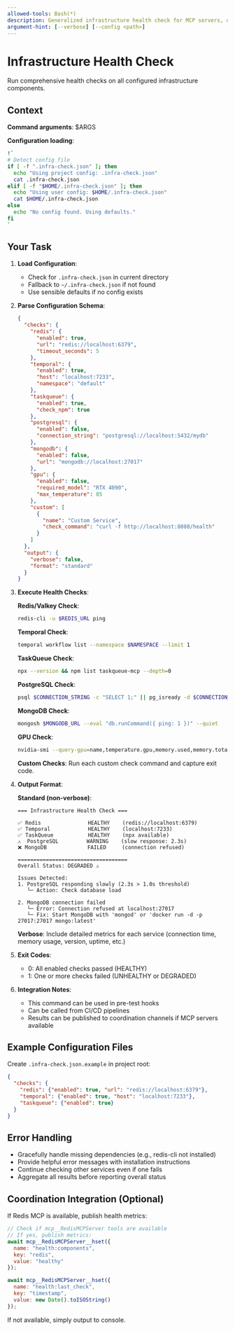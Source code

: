 ```yaml
---
allowed-tools: Bash(*)
description: Generalized infrastructure health check for MCP servers, databases, and system dependencies. Configurable via .infra-check.json in project root.
argument-hint: [--verbose] [--config <path>]
---
```


# Infrastructure Health Check

Run comprehensive health checks on all configured infrastructure components.

## Context

**Command arguments**: $ARGS

**Configuration loading**:
```bash
!`
# Detect config file
if [ -f ".infra-check.json" ]; then
  echo "Using project config: .infra-check.json"
  cat .infra-check.json
elif [ -f "$HOME/.infra-check.json" ]; then
  echo "Using user config: $HOME/.infra-check.json"
  cat $HOME/.infra-check.json
else
  echo "No config found. Using defaults."
fi
`
```

## Your Task

1. **Load Configuration**:
   - Check for `.infra-check.json` in current directory
   - Fallback to `~/.infra-check.json` if not found
   - Use sensible defaults if no config exists

2. **Parse Configuration Schema**:
   ```json
   {
     "checks": {
       "redis": {
         "enabled": true,
         "url": "redis://localhost:6379",
         "timeout_seconds": 5
       },
       "temporal": {
         "enabled": true,
         "host": "localhost:7233",
         "namespace": "default"
       },
       "taskqueue": {
         "enabled": true,
         "check_npm": true
       },
       "postgresql": {
         "enabled": false,
         "connection_string": "postgresql://localhost:5432/mydb"
       },
       "mongodb": {
         "enabled": false,
         "url": "mongodb://localhost:27017"
       },
       "gpu": {
         "enabled": false,
         "required_model": "RTX 4090",
         "max_temperature": 85
       },
       "custom": [
         {
           "name": "Custom Service",
           "check_command": "curl -f http://localhost:8080/health"
         }
       ]
     },
     "output": {
       "verbose": false,
       "format": "standard"
     }
   }
   ```

3. **Execute Health Checks**:

   **Redis/Valkey Check**:
   ```bash
   redis-cli -u $REDIS_URL ping
   ```

   **Temporal Check**:
   ```bash
   temporal workflow list --namespace $NAMESPACE --limit 1
   ```

   **TaskQueue Check**:
   ```bash
   npx --version && npm list taskqueue-mcp --depth=0
   ```

   **PostgreSQL Check**:
   ```bash
   psql $CONNECTION_STRING -c "SELECT 1;" || pg_isready -d $CONNECTION_STRING
   ```

   **MongoDB Check**:
   ```bash
   mongosh $MONGODB_URL --eval "db.runCommand({ ping: 1 })" --quiet
   ```

   **GPU Check**:
   ```bash
   nvidia-smi --query-gpu=name,temperature.gpu,memory.used,memory.total --format=csv,noheader
   ```

   **Custom Checks**:
   Run each custom check command and capture exit code.

4. **Output Format**:

   **Standard (non-verbose)**:
   ```
   === Infrastructure Health Check ===

   ✅ Redis               HEALTHY    (redis://localhost:6379)
   ✅ Temporal            HEALTHY    (localhost:7233)
   ✅ TaskQueue           HEALTHY    (npx available)
   ⚠️  PostgreSQL         WARNING    (slow response: 2.3s)
   ❌ MongoDB             FAILED     (connection refused)

   ===================================
   Overall Status: DEGRADED ⚠️

   Issues Detected:
   1. PostgreSQL responding slowly (2.3s > 1.0s threshold)
      └─ Action: Check database load

   2. MongoDB connection failed
      └─ Error: Connection refused at localhost:27017
      └─ Fix: Start MongoDB with 'mongod' or 'docker run -d -p 27017:27017 mongo:latest'
   ```

   **Verbose**:
   Include detailed metrics for each service (connection time, memory usage, version, uptime, etc.)

5. **Exit Codes**:
   - 0: All enabled checks passed (HEALTHY)
   - 1: One or more checks failed (UNHEALTHY or DEGRADED)

6. **Integration Notes**:
   - This command can be used in pre-test hooks
   - Can be called from CI/CD pipelines
   - Results can be published to coordination channels if MCP servers available

## Example Configuration Files

Create `.infra-check.json.example` in project root:
```json
{
  "checks": {
    "redis": {"enabled": true, "url": "redis://localhost:6379"},
    "temporal": {"enabled": true, "host": "localhost:7233"},
    "taskqueue": {"enabled": true}
  }
}
```

## Error Handling

- Gracefully handle missing dependencies (e.g., redis-cli not installed)
- Provide helpful error messages with installation instructions
- Continue checking other services even if one fails
- Aggregate all results before reporting overall status

## Coordination Integration (Optional)

If Redis MCP is available, publish health metrics:
```javascript
// Check if mcp__RedisMCPServer tools are available
// If yes, publish metrics:
await mcp__RedisMCPServer__hset({
  name: "health:components",
  key: "redis",
  value: "healthy"
});

await mcp__RedisMCPServer__hset({
  name: "health:last_check",
  key: "timestamp",
  value: new Date().toISOString()
});
```

If not available, simply output to console.
